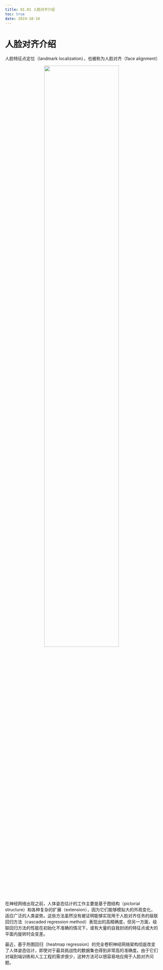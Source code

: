```yaml
---
title: 01.01 人脸对齐介绍
toc: true
date: 2019-10-18
---
```

# 人脸对齐介绍

人脸特征点定位（landmark localization），也被称为人脸对齐（face alignment）


<p align="center">
    <img width="70%" height="70%" src="http://images.iterate.site/blog/image/20191018004321.gif?imageslim">
</p>


在神经网络出现之前，人体姿态估计的工作主要是基于图结构（pictorial structure）和各种复杂的扩展（extension），因为它们能够模拟大的外观变化，适应广泛的人类姿势。这些方法虽然没有被证明能够实现用于人脸对齐任务的级联回归方法（cascaded regression method）表现出的高精确度，但另一方面，级联回归方法的性能在初始化不准确的情况下，或有大量的自我封闭的特征点或大的平面内旋转时会变差。


最近，基于热图回归（heatmap regression）的完全卷积神经网络架构彻底改变了人体姿态估计，即使对于最具挑战性的数据集也得到非常高的准确度。由于它们对端到端训练和人工工程的需求很少，这种方法可以很容易地应用于人脸对齐问题。
